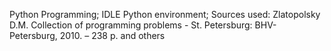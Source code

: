 Python Programming;
IDLE Python environment;
Sources used:
Zlatopolsky D.M.  Collection of programming problems - St. Petersburg: BHV-Petersburg, 2010. – 238 p. 
and others



